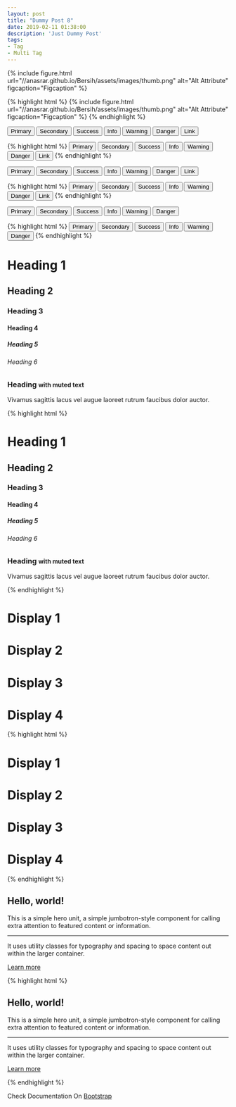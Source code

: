 ```yaml
---
layout: post
title: "Dummy Post 8"
date: 2019-02-11 01:38:00
description: 'Just Dummy Post'
tags:
- Tag
- Multi Tag
---
```


{% include figure.html url="//anasrar.github.io/Bersih/assets/images/thumb.png" alt="Alt Attribute" figcaption="Figcaption" %}

{% highlight html %}
{% include figure.html url="//anasrar.github.io/Bersih/assets/images/thumb.png" alt="Alt Attribute" figcaption="Figcaption" %}
{% endhighlight %}

<button type="button" class="btn btn-primary">Primary</button> <button type="button" class="btn btn-secondary">Secondary</button> <button type="button" class="btn btn-success">Success</button> <button type="button" class="btn btn-info">Info</button> <button type="button" class="btn btn-warning">Warning</button> <button type="button" class="btn btn-danger">Danger</button> <button type="button" class="btn btn-link">Link</button>

{% highlight html %}
<button type="button" class="btn btn-primary">Primary</button>
<button type="button" class="btn btn-secondary">Secondary</button>
<button type="button" class="btn btn-success">Success</button>
<button type="button" class="btn btn-info">Info</button>
<button type="button" class="btn btn-warning">Warning</button>
<button type="button" class="btn btn-danger">Danger</button>
<button type="button" class="btn btn-link">Link</button>
{% endhighlight %}

<button type="button" class="btn btn-primary disabled">Primary</button> <button type="button" class="btn btn-secondary disabled">Secondary</button> <button type="button" class="btn btn-success disabled">Success</button> <button type="button" class="btn btn-info disabled">Info</button> <button type="button" class="btn btn-warning disabled">Warning</button> <button type="button" class="btn btn-danger disabled">Danger</button> <button type="button" class="btn btn-link disabled">Link</button>

{% highlight html %}
<button type="button" class="btn btn-primary disabled">Primary</button>
<button type="button" class="btn btn-secondary disabled">Secondary</button>
<button type="button" class="btn btn-success disabled">Success</button>
<button type="button" class="btn btn-info disabled">Info</button>
<button type="button" class="btn btn-warning disabled">Warning</button>
<button type="button" class="btn btn-danger disabled">Danger</button>
<button type="button" class="btn btn-link disabled">Link</button>
{% endhighlight %}

<button type="button" class="btn btn-outline-primary">Primary</button> <button type="button" class="btn btn-outline-secondary">Secondary</button> <button type="button" class="btn btn-outline-success">Success</button> <button type="button" class="btn btn-outline-info">Info</button> <button type="button" class="btn btn-outline-warning">Warning</button> <button type="button" class="btn btn-outline-danger">Danger</button>

{% highlight html %}
<button type="button" class="btn btn-outline-primary">Primary</button>
<button type="button" class="btn btn-outline-secondary">Secondary</button>
<button type="button" class="btn btn-outline-success">Success</button>
<button type="button" class="btn btn-outline-info">Info</button>
<button type="button" class="btn btn-outline-warning">Warning</button>
<button type="button" class="btn btn-outline-danger">Danger</button>
{% endhighlight %}

<h1>Heading 1</h1>
<h2>Heading 2</h2>
<h3>Heading 3</h3>
<h4>Heading 4</h4>
<h5>Heading 5</h5>
<h6>Heading 6</h6>
<h3>
  Heading
  <small class="text-muted">with muted text</small>
</h3>
<p class="lead">Vivamus sagittis lacus vel augue laoreet rutrum faucibus dolor auctor.</p>

{% highlight html %}
<h1>Heading 1</h1>
<h2>Heading 2</h2>
<h3>Heading 3</h3>
<h4>Heading 4</h4>
<h5>Heading 5</h5>
<h6>Heading 6</h6>
<h3>
  Heading
  <small class="text-muted">with muted text</small>
</h3>
<p class="lead">Vivamus sagittis lacus vel augue laoreet rutrum faucibus dolor auctor.</p>
{% endhighlight %}

<h1 class="display-1">Display 1</h1>
<h1 class="display-2">Display 2</h1>
<h1 class="display-3">Display 3</h1>
<h1 class="display-4">Display 4</h1>

{% highlight html %}
<h1 class="display-1">Display 1</h1>
<h1 class="display-2">Display 2</h1>
<h1 class="display-3">Display 3</h1>
<h1 class="display-4">Display 4</h1>
{% endhighlight %}

<section class="jumbotron">
  <h1 class="display-3">Hello, world!</h1>
  <p class="lead">This is a simple hero unit, a simple jumbotron-style component for calling extra attention to featured content or information.</p>
  <hr class="my-4">
  <p>It uses utility classes for typography and spacing to space content out within the larger container.</p>
  <p class="lead">
    <a class="btn btn-primary btn-lg" href="#" role="button">Learn more</a>
  </p>
</section>

{% highlight html %}
<section class="jumbotron">
  <h1 class="display-3">Hello, world!</h1>
  <p class="lead">This is a simple hero unit, a simple jumbotron-style component for calling extra attention to featured content or information.</p>
  <hr class="my-4">
  <p>It uses utility classes for typography and spacing to space content out within the larger container.</p>
  <p class="lead">
    <a class="btn btn-primary btn-lg" href="#" role="button">Learn more</a>
  </p>
</section>
{% endhighlight %}

Check Documentation On [Bootstrap](//getbootstrap.com "Boostrap")